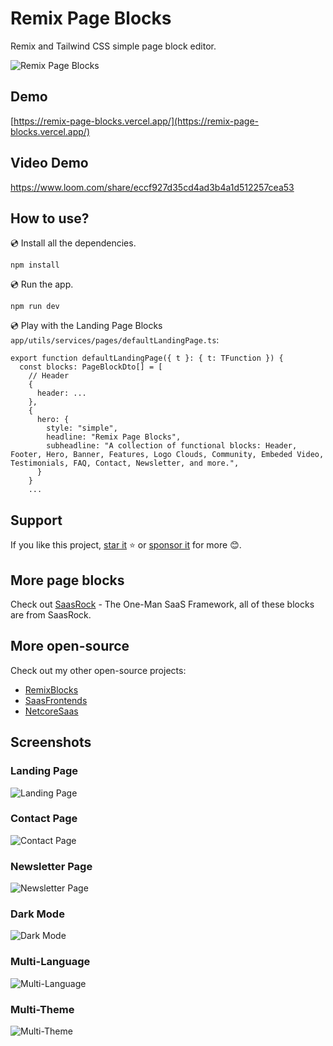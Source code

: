 # Remix Page Blocks

Remix and Tailwind CSS simple page block editor.

![Remix Page Blocks](https://yahooder.sirv.com/remixblocks/page-blocks/cover.png)

## Demo

[https://remix-page-blocks.vercel.app/](https://remix-page-blocks.vercel.app/)

## Video Demo

https://www.loom.com/share/eccf927d35cd4ad3b4a1d512257cea53

## How to use?

💿 Install all the dependencies.

```
npm install
```

💿 Run the app.

```
npm run dev
```

💿 Play with the Landing Page Blocks `app/utils/services/pages/defaultLandingPage.ts`:

```tsx
export function defaultLandingPage({ t }: { t: TFunction }) {
  const blocks: PageBlockDto[] = [
    // Header
    {
      header: ...
    },
    {
      hero: {
        style: "simple",
        headline: "Remix Page Blocks",
        subheadline: "A collection of functional blocks: Header, Footer, Hero, Banner, Features, Logo Clouds, Community, Embeded Video, Testimonials, FAQ, Contact, Newsletter, and more.",
      }
    }
    ...
```

## Support

If you like this project, [star it](https://github.com/AlexandroMtzG/remix-page-blocks) ⭐ or [sponsor it](https://github.com/sponsors/AlexandroMtzG) for more 😊.

## More page blocks

Check out [SaasRock](http://saasrock.com/?ref=remix-page-blocks-readme) - The One-Man SaaS Framework, all of these blocks are from SaasRock.

## More open-source

Check out my other open-source projects:

- [RemixBlocks](https://github.com/AlexandroMtzG/remix-blocks)
- [SaasFrontends](https://saasfrontends.com/)
- [NetcoreSaas](https://netcoresaas.com/)

## Screenshots

### Landing Page

![Landing Page](https://yahooder.sirv.com/remixblocks/page-blocks/landing.png)

### Contact Page

![Contact Page](https://yahooder.sirv.com/remixblocks/page-blocks/contact.png)

### Newsletter Page

![Newsletter Page](https://yahooder.sirv.com/remixblocks/page-blocks/newsletter.png)

### Dark Mode

![Dark Mode](https://yahooder.sirv.com/remixblocks/page-blocks/dark-mode.png)

### Multi-Language

![Multi-Language](https://yahooder.sirv.com/remixblocks/page-blocks/multi-language.png)

### Multi-Theme

![Multi-Theme](https://yahooder.sirv.com/remixblocks/page-blocks/multi-theme.png)
